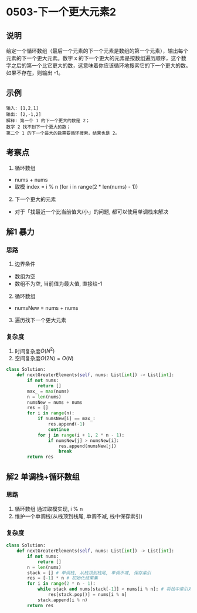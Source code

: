 # 0503-下一个更大元素2

## 说明
给定一个循环数组（最后一个元素的下一个元素是数组的第一个元素），输出每个元素的下一个更大元素。数字 x 的下一个更大的元素是按数组遍历顺序，这个数字之后的第一个比它更大的数，这意味着你应该循环地搜索它的下一个更大的数。如果不存在，则输出 -1。

## 示例
```
输入: [1,2,1]
输出: [2,-1,2]
解释: 第一个 1 的下一个更大的数是 2；
数字 2 找不到下一个更大的数； 
第二个 1 的下一个最大的数需要循环搜索，结果也是 2。
```

## 考察点
1. 循环数组
- nums + nums
- 取模 index = i % n (for i in range(2 * len(nums) - 1))
2. 下一个更大的元素
- 对于「找最近一个比当前值大/小」的问题, 都可以使用单调栈来解决

## 解1 暴力

### 思路 
1. 边界条件
- 数组为空
- 数组不为空, 当前值为最大值, 直接给-1
2. 循环数组
- numsNew = nums + nums
3. 遍历找下一个更大元素

### 复杂度
1. 时间复杂度$O(N^2)$
2. 空间复杂度$O(2N)=O(N)$

```python
class Solution:
    def nextGreaterElements(self, nums: List[int]) -> List[int]:
        if not nums:
            return []
        max_ = max(nums)
        n = len(nums)
        numsNew = nums + nums
        res = []
        for i in range(n):
            if numsNew[i] == max_:
                res.append(-1)
                continue
            for j in range(i + 1, 2 * n - 1):
                if numsNew[j] > numsNew[i]:
                    res.append(numsNew[j])
                    break
        return res
```

## 解2 单调栈+循环数组

### 思路
1. 循环数组 通过取模实现, i % n
2. 维护一个单调栈(从栈顶到栈尾, 单调不减, 栈中保存索引)

### 复杂度

```python
class Solution:
    def nextGreaterElements(self, nums: List[int]) -> List[int]:
        if not nums:
            return []
        n = len(nums)
        stack = [] # 单调栈, 从栈顶到栈尾, 单调不减, 保存索引
        res = [-1] * n # 初始化结果集
        for i in range(2 * n - 1):
            while stack and nums[stack[-1]] < nums[i % n]: # 将栈中索引对应的元素, 小于当前元素全部弹出, 并将当前元素赋给res
                res[stack.pop()] = nums[i % n]
            stack.append(i % n)
        return res
```